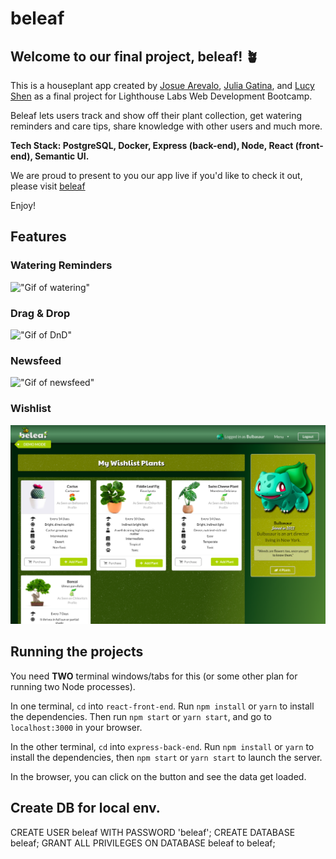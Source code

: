 # beleaf 

## Welcome to our final project, beleaf! 🪴

This is a houseplant app created by [Josue Arevalo](https://github.com/josuevalo), [Julia Gatina](https://github.com/julia-gatina), and [Lucy Shen](https://github.com/lucyshen7) as a final project for Lighthouse Labs Web Development Bootcamp.  

Beleaf lets users track and show off their plant collection, get watering reminders and care tips, share knowledge with other users and much more.

**Tech Stack: PostgreSQL, Docker, Express (back-end), Node, React (front-end), Semantic UI.**

We are proud to present to you our app live if you'd like to check it out, please visit [beleaf](https://beleaf-project.herokuapp.com/dashboard)

Enjoy!

## Features

### Watering Reminders

!["Gif of watering"](/docs/watering.gif)

### Drag & Drop

!["Gif of DnD"](/docs/dnd_view_plant.gif)

### Newsfeed

!["Gif of newsfeed"](/docs/likes_comments.gif)

### Wishlist

!["Screenshot of wishlist"](/docs/wishlist.png)



## Running the projects

You need **TWO** terminal windows/tabs for this (or some other plan for running two Node processes).

In one terminal, `cd` into `react-front-end`. Run `npm install` or `yarn` to install the dependencies. Then run `npm start` or `yarn start`, and go to `localhost:3000` in your browser.

In the other terminal, `cd` into `express-back-end`. Run `npm install` or `yarn` to install the dependencies, then `npm start` or `yarn start` to launch the server.

In the browser, you can click on the button and see the data get loaded.


## Create DB for local env.
CREATE USER beleaf WITH PASSWORD 'beleaf';
CREATE DATABASE beleaf;
GRANT ALL PRIVILEGES ON DATABASE beleaf to beleaf;